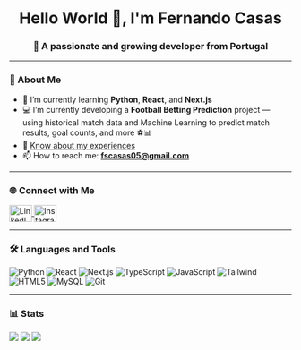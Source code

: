 <h1 align="center">Hello World 👋, I'm Fernando Casas</h1>
<h3 align="center">🚀 A passionate and growing developer from Portugal</h3>

---

### 🌱 About Me
- 🌱 I’m currently learning **Python**, **React**, and **Next.js**  
- 💻 I’m currently developing a **Football Betting Prediction** project — using historical match data and Machine Learning to predict match results, goal counts, and more ⚽📊  
- 📄 [Know about my experiences](https://drive.google.com/file/d/1BcZxM27SA8h_dKy-RIS6EoIcnUs71qot/view?usp=sharing)  
- 📫 How to reach me: [**fscasas05@gmail.com**](mailto:fscasas05@gmail.com)  

---

### 🌐 Connect with Me
<p align="left">
<a href="https://linkedin.com/in/fernando-casas-ab7930242" target="blank">
  <img align="center" src="https://raw.githubusercontent.com/rahuldkjain/github-profile-readme-generator/master/src/images/icons/Social/linked-in-alt.svg" alt="LinkedIn" height="30" width="40" />
</a>
<a href="https://instagram.com/fernando__casas_" target="blank">
  <img align="center" src="https://raw.githubusercontent.com/rahuldkjain/github-profile-readme-generator/master/src/images/icons/Social/instagram.svg" alt="Instagram" height="30" width="40" />
</a>
</p>

---

### 🛠 Languages and Tools
![Python](https://img.shields.io/badge/Python-3776AB?style=for-the-badge&logo=python&logoColor=white)
![React](https://img.shields.io/badge/React-20232A?style=for-the-badge&logo=react&logoColor=61DAFB)
![Next.js](https://img.shields.io/badge/Next.js-000000?style=for-the-badge&logo=nextdotjs&logoColor=white)
![TypeScript](https://shields.io/badge/TypeScript-3178C6?style=for-the-badge&logo=TypeScript&logoColor=FFF)
![JavaScript](https://img.shields.io/badge/JavaScript-F7DF1E?style=for-the-badge&logo=javascript&logoColor=black)
![Tailwind](https://img.shields.io/badge/Tailwind_CSS-grey?style=for-the-badge&logo=tailwind-css&logoColor=38B2AC)
![HTML5](https://img.shields.io/badge/HTML5-E34F26?style=for-the-badge&logo=html5&logoColor=white)
![MySQL](https://img.shields.io/badge/MySQL-005C84?style=for-the-badge&logo=mysql&logoColor=white)
![Git](https://img.shields.io/badge/Git-F05032?style=for-the-badge&logo=git&logoColor=white)

---

### 📊 Stats
<p align="left">
  <img src="https://github-readme-stats.vercel.app/api?username=fernandosc14&theme=react&show_icons=true&hide_border=true&count_private=true" />
  <img src="https://github-readme-streak-stats.herokuapp.com/?user=fernandosc14&theme=react&hide_border=true" />
  <img src="https://github-readme-stats.vercel.app/api/top-langs/?username=fernandosc14&theme=react&show_icons=true&hide_border=true&layout=compact" />
</p>
